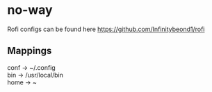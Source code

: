 # no-way

Rofi configs can be found here https://github.com/Infinitybeond1/rofi

## Mappings
conf -> ~/.config</br>
bin -> /usr/local/bin</br>
home -> ~
